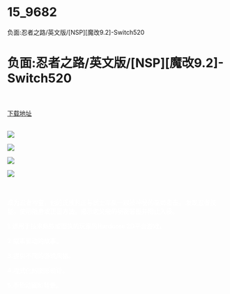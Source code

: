 # 15_9682
负面:忍者之路/英文版/[NSP][魔改9.2]-Switch520
# 负面:忍者之路/英文版/[NSP][魔改9.2]-Switch520
 <br/></br>
[下载地址](https://www.switch520.cc/article/9682 "下载地址")
<br/></br>

<p><span style="color: #ffffff;"><strong><img src="https://www.switch520.cc/muke_img/upload_art_editor_20210214-1_104925a5b6cdc38fe977032d618d5a1b.jpg"></strong></span></p>
<p><span style="color: #ffffff;"><strong><img src="https://www.switch520.cc/muke_img/upload_art_editor_20210214-1_3b9c885a8f22c86377ddb05e3ea9cb9a.jpg"></strong></span></p>
<p><span style="color: #ffffff;"><strong><img src="https://www.switch520.cc/muke_img/upload_art_editor_20210214-1_97f9c08e89f555a7cce773d922c0f49c.jpg"></strong></span></p>
<p><span style="color: #ffffff;"><strong><img src="https://www.switch520.cc/muke_img/upload_art_editor_20210214-1_2573d365095ba2394cb0aea255f6b519.jpg">&nbsp;</strong></span></p>
<p>&nbsp;</p>
<p><span style="color: #ffffff;"><strong>成为忍者神童，他的氏族村庄与武士军队一起被神秘的巫师袭击。&nbsp;发现忍者技能，使用隐身或正面方法。揭示您父亲的秘密意图并阻止入侵。</strong></span></p>
<p><span style="color: #ffffff;"><strong>1.适用于技术熟练或固执的玩家的Hardcore 2D平台游戏。</strong></span></p>
<p><span style="color: #ffffff;"><strong>2.叙事驱动的故事。</strong></span></p>
<p><span style="color: #ffffff;"><strong>3.提供不同的游戏风格。</strong></span></p>
<p><span style="color: #ffffff;"><strong>4.程式化的图形设计。</strong></span></p>
<p><span style="color: #ffffff;"><strong>5.手绘动画和背景。</strong></span></p>
<p><span style="color: #ffffff;"><strong>&nbsp;</strong></span></p>
<p>&nbsp;</p>
